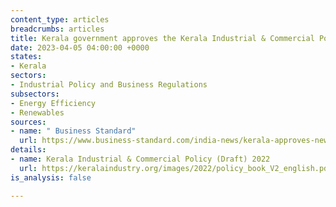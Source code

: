 ```yaml
---
content_type: articles
breadcrumbs: articles
title: Kerala government approves the Kerala Industrial & Commercial Policy 2023
date: 2023-04-05 04:00:00 +0000
states:
- Kerala
sectors:
- Industrial Policy and Business Regulations
subsectors:
- Energy Efficiency
- Renewables
sources:
- name: " Business Standard"
  url: https://www.business-standard.com/india-news/kerala-approves-new-industrial-policy-to-become-hub-of-developed-industries-123032900987_1.html
details:
- name: Kerala Industrial & Commercial Policy (Draft) 2022
  url: https://keralaindustry.org/images/2022/policy_book_V2_english.pdf
is_analysis: false

---
```


